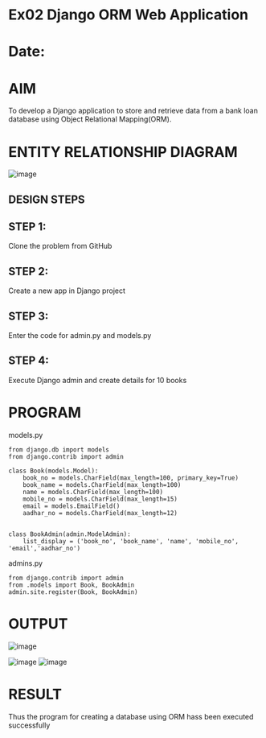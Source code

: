 # Ex02 Django ORM Web Application
# Date:
# AIM
To develop a Django application to store and retrieve data from a bank loan database using Object Relational Mapping(ORM).

# ENTITY RELATIONSHIP DIAGRAM
![image](https://github.com/user-attachments/assets/e628b501-db11-444f-9444-c09609105f04)

## DESIGN STEPS
## STEP 1:
Clone the problem from GitHub

## STEP 2:
Create a new app in Django project

## STEP 3:
Enter the code for admin.py and models.py

## STEP 4:
Execute Django admin and create details for 10 books

# PROGRAM
models.py
```
from django.db import models
from django.contrib import admin

class Book(models.Model):
    book_no = models.CharField(max_length=100, primary_key=True)
    book_name = models.CharField(max_length=100)
    name = models.CharField(max_length=100)
    mobile_no = models.CharField(max_length=15)
    email = models.EmailField()
    aadhar_no = models.CharField(max_length=12)
    

class BookAdmin(admin.ModelAdmin):
    list_display = ('book_no', 'book_name', 'name', 'mobile_no', 'email','aadhar_no')
```
admins.py
```
from django.contrib import admin
from .models import Book, BookAdmin
admin.site.register(Book, BookAdmin)
```
# OUTPUT
![image](https://github.com/user-attachments/assets/a0a5097c-cb5f-46ae-bffa-5c2cfd4d05fb)

![image](https://github.com/user-attachments/assets/1662da9b-1b1f-4d00-8433-fd2493df3e0d)
![image](https://github.com/user-attachments/assets/d559d167-1510-4dac-a62a-694999c5dc9e)



# RESULT
Thus the program for creating a database using ORM hass been executed successfully
